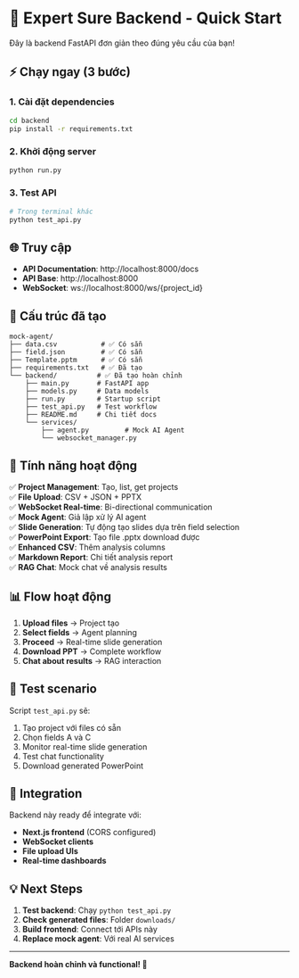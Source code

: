 # 🚀 Expert Sure Backend - Quick Start

Đây là backend FastAPI đơn giản theo đúng yêu cầu của bạn!

## ⚡ Chạy ngay (3 bước)

### 1. Cài đặt dependencies
```bash
cd backend
pip install -r requirements.txt
```

### 2. Khởi động server
```bash
python run.py
```

### 3. Test API
```bash
# Trong terminal khác
python test_api.py
```

## 🌐 Truy cập

- **API Documentation**: http://localhost:8000/docs
- **API Base**: http://localhost:8000
- **WebSocket**: ws://localhost:8000/ws/{project_id}

## 📁 Cấu trúc đã tạo

```
mock-agent/
├── data.csv           # ✅ Có sẵn
├── field.json         # ✅ Có sẵn  
├── Template.pptm      # ✅ Có sẵn
├── requirements.txt   # ✅ Đã tạo
└── backend/          # ✅ Đã tạo hoàn chỉnh
    ├── main.py       # FastAPI app
    ├── models.py     # Data models
    ├── run.py        # Startup script
    ├── test_api.py   # Test workflow
    ├── README.md     # Chi tiết docs
    └── services/
        ├── agent.py         # Mock AI Agent
        └── websocket_manager.py
```

## 🎯 Tính năng hoạt động

✅ **Project Management**: Tạo, list, get projects  
✅ **File Upload**: CSV + JSON + PPTX  
✅ **WebSocket Real-time**: Bi-directional communication  
✅ **Mock Agent**: Giả lập xử lý AI agent  
✅ **Slide Generation**: Tự động tạo slides dựa trên field selection  
✅ **PowerPoint Export**: Tạo file .pptx download được  
✅ **Enhanced CSV**: Thêm analysis columns  
✅ **Markdown Report**: Chi tiết analysis report  
✅ **RAG Chat**: Mock chat về analysis results  

## 📊 Flow hoạt động

1. **Upload files** → Project tạo
2. **Select fields** → Agent planning  
3. **Proceed** → Real-time slide generation
4. **Download PPT** → Complete workflow
5. **Chat about results** → RAG interaction

## 🧪 Test scenario

Script `test_api.py` sẽ:
1. Tạo project với files có sẵn
2. Chọn fields A và C
3. Monitor real-time slide generation
4. Test chat functionality
5. Download generated PowerPoint

## 🔗 Integration

Backend này ready để integrate với:
- **Next.js frontend** (CORS configured)
- **WebSocket clients** 
- **File upload UIs**
- **Real-time dashboards**

## 💡 Next Steps

1. **Test backend**: Chạy `python test_api.py`
2. **Check generated files**: Folder `downloads/`
3. **Build frontend**: Connect tới APIs này
4. **Replace mock agent**: Với real AI services

---
**Backend hoàn chỉnh và functional! 🎉** 